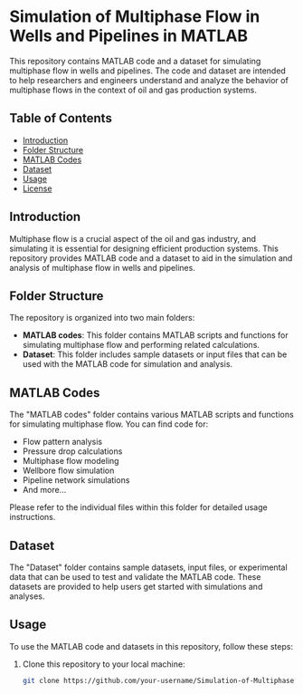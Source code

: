 # Simulation of Multiphase Flow in Wells and Pipelines in MATLAB

This repository contains MATLAB code and a dataset for simulating multiphase flow in wells and pipelines. The code and dataset are intended to help researchers and engineers understand and analyze the behavior of multiphase flows in the context of oil and gas production systems.

## Table of Contents

- [Introduction](#introduction)
- [Folder Structure](#folder-structure)
- [MATLAB Codes](#matlab-codes)
- [Dataset](#dataset)
- [Usage](#usage)
- [License](#license)

## Introduction

Multiphase flow is a crucial aspect of the oil and gas industry, and simulating it is essential for designing efficient production systems. This repository provides MATLAB code and a dataset to aid in the simulation and analysis of multiphase flow in wells and pipelines.

## Folder Structure

The repository is organized into two main folders:

- **MATLAB codes**: This folder contains MATLAB scripts and functions for simulating multiphase flow and performing related calculations.
- **Dataset**: This folder includes sample datasets or input files that can be used with the MATLAB code for simulation and analysis.

## MATLAB Codes

The "MATLAB codes" folder contains various MATLAB scripts and functions for simulating multiphase flow. You can find code for:

- Flow pattern analysis
- Pressure drop calculations
- Multiphase flow modeling
- Wellbore flow simulation
- Pipeline network simulations
- And more...

Please refer to the individual files within this folder for detailed usage instructions.

## Dataset

The "Dataset" folder contains sample datasets, input files, or experimental data that can be used to test and validate the MATLAB code. These datasets are provided to help users get started with simulations and analyses.

## Usage

To use the MATLAB code and datasets in this repository, follow these steps:

1. Clone this repository to your local machine:

   ```bash
   git clone https://github.com/your-username/Simulation-of-Multiphase-Flow-in-Wells-and-Pipelines-in-MATLAB.git
